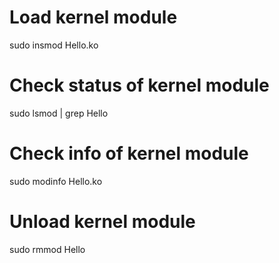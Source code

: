 <h1>Load kernel module</h1>
sudo insmod Hello.ko  
<h1>Check status of kernel module</h1>
sudo lsmod | grep Hello  
<h1>Check info of kernel module</h1>
sudo modinfo Hello.ko
<h1>Unload kernel module</h1>
sudo rmmod Hello  
